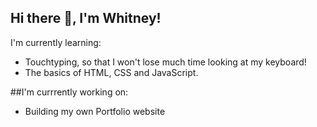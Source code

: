 ## Hi there 👋, I'm Whitney!
I'm currently learning:
  - Touchtyping, so that I won't lose much time looking at my keyboard!
  - The basics of HTML, CSS and JavaScript.

##I'm currrently working on:
  - Building my own Portfolio website
    

<!--
**WhitneyWassenaar/WhitneyWassenaar** is a ✨ _special_ ✨ repository because its `README.md` (this file) appears on your GitHub profile.

Here are some ideas to get you started:

- 🔭 I’m currently working on ...
- 🌱 I’m currently learning ...
- 👯 I’m looking to collaborate on ...
- 🤔 I’m looking for help with ...
- 💬 Ask me about ...
- 📫 How to reach me: ...
- 😄 Pronouns: ...
- ⚡ Fun fact: ...
-->
